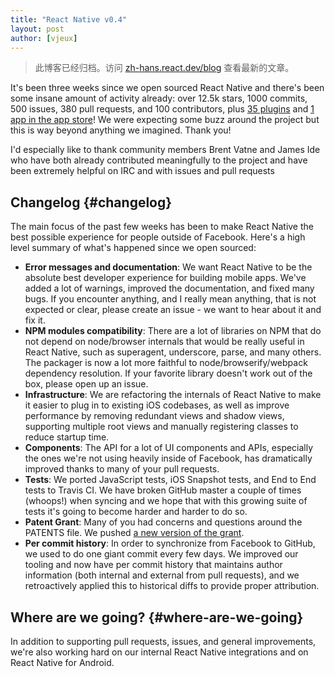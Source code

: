 ```yaml
---
title: "React Native v0.4"
layout: post
author: [vjeux]
---
```


<div class="scary">

> 此博客已经归档。访问 [zh-hans.react.dev/blog](https://zh-hans.react.dev/blog) 查看最新的文章。

</div>

It's been three weeks since we open sourced React Native and there's been some insane amount of activity already: over 12.5k stars, 1000 commits, 500 issues, 380 pull requests, and 100 contributors, plus [35 plugins](http://react.parts/native-ios) and [1 app in the app store](http://herman.asia/building-a-flashcard-app-with-react-native)! We were expecting some buzz around the project but this is way beyond anything we imagined. Thank you!

I'd especially like to thank community members Brent Vatne and James Ide who have both already contributed meaningfully to the project and have been extremely helpful on IRC and with issues and pull requests

## Changelog {#changelog}

The main focus of the past few weeks has been to make React Native the best possible experience for people outside of Facebook. Here's a high level summary of what's happened since we open sourced:

* **Error messages and documentation**: We want React Native to be the absolute best developer experience for building mobile apps. We've added a lot of warnings, improved the documentation, and fixed many bugs. If you encounter anything, and I really mean anything, that is not expected or clear, please create an issue - we want to hear about it and fix it.
* **NPM modules compatibility**: There are a lot of libraries on NPM that do not depend on node/browser internals that would be really useful in React Native, such as superagent, underscore, parse, and many others.  The packager is now a lot more faithful to node/browserify/webpack dependency resolution. If your favorite library doesn't work out of the box, please open up an issue.
* **Infrastructure**: We are refactoring the internals of React Native to make it easier to plug in to existing iOS codebases, as well as improve performance by removing redundant views and shadow views, supporting multiple root views and manually registering classes to reduce startup time.
* **Components**: The API for a lot of UI components and APIs, especially the ones we're not using heavily inside of Facebook, has dramatically improved thanks to many of your pull requests.
* **Tests**: We ported JavaScript tests, iOS Snapshot tests, and End to End tests to Travis CI. We have broken GitHub master a couple of times (whoops!) when syncing and we hope that with this growing suite of tests it's going to become harder and harder to do so.
* **Patent Grant**: Many of you had concerns and questions around the PATENTS file. We pushed [a new version of the grant](https://code.facebook.com/posts/1639473982937255/updating-our-open-source-patent-grant/).
* **Per commit history**: In order to synchronize from Facebook to GitHub, we used to do one giant commit every few days. We improved our tooling and now have per commit history that maintains author information (both internal and external from pull requests), and we retroactively applied this to historical diffs to provide proper attribution.

## Where are we going? {#where-are-we-going}

In addition to supporting pull requests, issues, and general improvements, we're also working hard on our internal React Native integrations and on React Native for Android.

